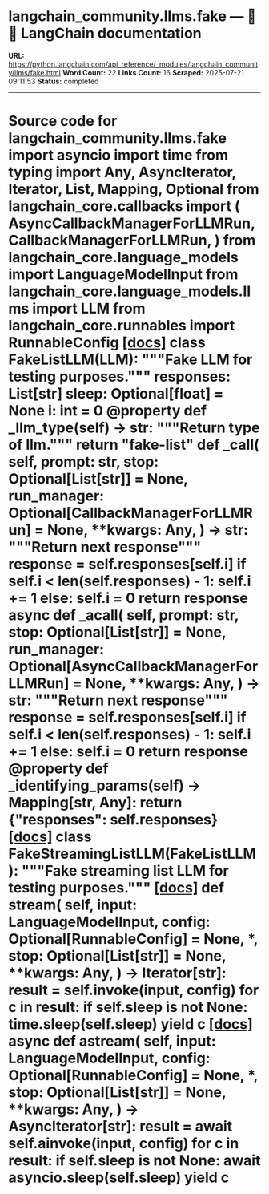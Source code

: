 # langchain_community.llms.fake — 🦜🔗 LangChain  documentation

**URL:** https://python.langchain.com/api_reference/_modules/langchain_community/llms/fake.html
**Word Count:** 22
**Links Count:** 16
**Scraped:** 2025-07-21 09:11:53
**Status:** completed

---

# Source code for langchain\_community.llms.fake               import asyncio     import time     from typing import Any, AsyncIterator, Iterator, List, Mapping, Optional          from langchain_core.callbacks import (         AsyncCallbackManagerForLLMRun,         CallbackManagerForLLMRun,     )     from langchain_core.language_models import LanguageModelInput     from langchain_core.language_models.llms import LLM     from langchain_core.runnables import RunnableConfig                              [[docs]](https://python.langchain.com/api_reference/community/llms/langchain_community.llms.fake.FakeListLLM.html#langchain_community.llms.fake.FakeListLLM)     class FakeListLLM(LLM):         """Fake LLM for testing purposes."""              responses: List[str]         sleep: Optional[float] = None         i: int = 0              @property         def _llm_type(self) -> str:             """Return type of llm."""             return "fake-list"              def _call(             self,             prompt: str,             stop: Optional[List[str]] = None,             run_manager: Optional[CallbackManagerForLLMRun] = None,             **kwargs: Any,         ) -> str:             """Return next response"""             response = self.responses[self.i]             if self.i < len(self.responses) - 1:                 self.i += 1             else:                 self.i = 0             return response              async def _acall(             self,             prompt: str,             stop: Optional[List[str]] = None,             run_manager: Optional[AsyncCallbackManagerForLLMRun] = None,             **kwargs: Any,         ) -> str:             """Return next response"""             response = self.responses[self.i]             if self.i < len(self.responses) - 1:                 self.i += 1             else:                 self.i = 0             return response              @property         def _identifying_params(self) -> Mapping[str, Any]:             return {"responses": self.responses}                                             [[docs]](https://python.langchain.com/api_reference/community/llms/langchain_community.llms.fake.FakeStreamingListLLM.html#langchain_community.llms.fake.FakeStreamingListLLM)     class FakeStreamingListLLM(FakeListLLM):         """Fake streaming list LLM for testing purposes."""                         [[docs]](https://python.langchain.com/api_reference/community/llms/langchain_community.llms.fake.FakeStreamingListLLM.html#langchain_community.llms.fake.FakeStreamingListLLM.stream)         def stream(             self,             input: LanguageModelInput,             config: Optional[RunnableConfig] = None,             *,             stop: Optional[List[str]] = None,             **kwargs: Any,         ) -> Iterator[str]:             result = self.invoke(input, config)             for c in result:                 if self.sleep is not None:                     time.sleep(self.sleep)                 yield c                                        [[docs]](https://python.langchain.com/api_reference/community/llms/langchain_community.llms.fake.FakeStreamingListLLM.html#langchain_community.llms.fake.FakeStreamingListLLM.astream)         async def astream(             self,             input: LanguageModelInput,             config: Optional[RunnableConfig] = None,             *,             stop: Optional[List[str]] = None,             **kwargs: Any,         ) -> AsyncIterator[str]:             result = await self.ainvoke(input, config)             for c in result:                 if self.sleep is not None:                     await asyncio.sleep(self.sleep)                 yield c